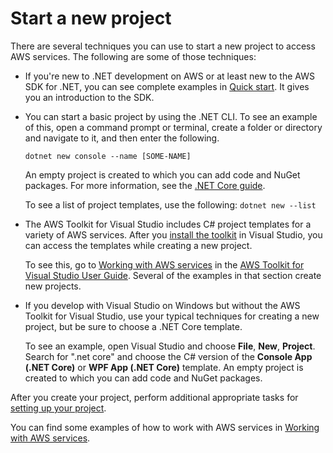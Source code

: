 # Start a new project<a name="net-dg-start-new-project"></a>

There are several techniques you can use to start a new project to access AWS services\. The following are some of those techniques:
+ If you're new to \.NET development on AWS or at least new to the AWS SDK for \.NET, you can see complete examples in [Quick start](quick-start.md)\. It gives you an introduction to the SDK\.
+ You can start a basic project by using the \.NET CLI\. To see an example of this, open a command prompt or terminal, create a folder or directory and navigate to it, and then enter the following\.

  ```
  dotnet new console --name [SOME-NAME]
  ```

  An empty project is created to which you can add code and NuGet packages\. For more information, see the [\.NET Core guide](https://docs.microsoft.com/en-us/dotnet/core/)\.

  To see a list of project templates, use the following: `dotnet new --list`
+ The AWS Toolkit for Visual Studio includes C\# project templates for a variety of AWS services\. After you [install the toolkit](https://docs.aws.amazon.com/toolkit-for-visual-studio/latest/user-guide/setup.html) in Visual Studio, you can access the templates while creating a new project\.

  To see this, go to [Working with AWS services](https://docs.aws.amazon.com/toolkit-for-visual-studio/latest/user-guide/working-with-services.html) in the [AWS Toolkit for Visual Studio User Guide](https://docs.aws.amazon.com/AWSToolkitVS/latest/UserGuide/)\. Several of the examples in that section create new projects\.
+ If you develop with Visual Studio on Windows but without the AWS Toolkit for Visual Studio, use your typical techniques for creating a new project, but be sure to choose a \.NET Core template\.

  To see an example, open Visual Studio and choose **File**, **New**, **Project**\. Search for "\.net core" and choose the C\# version of the **Console App \(\.NET Core\)** or **WPF App \(\.NET Core\)** template\. An empty project is created to which you can add code and NuGet packages\.

After you create your project, perform additional appropriate tasks for [setting up your project](net-dg-config.md)\.

You can find some examples of how to work with AWS services in [Working with AWS services](tutorials-examples.md)\.